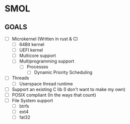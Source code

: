 # SMOL

## GOALS

* [ ] Microkernel (Written in rust & C)
  * [ ] 64Bit kernel
  * [ ] UEFI kernel
  * [ ] Multicore support
  * [ ] Multiprogramming support
    * [ ] Processes
      * [ ] Dynamic Priority Scheduling
* [ ] Threads
  * [ ] Userspace thread runtime
* [ ] Support an existing C lib (I don't want to make my own)
* [ ] POSIX compliant (In the ways that count)
* [ ] File System support
  * [ ] btrfs
  * [ ] ext4
  * [ ] fat32
